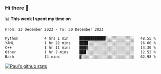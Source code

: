 ### Hi there 👋

📊 **This week I spent my time on**
<!--START_SECTION:waka-->

```txt
From: 23 December 2023 - To: 30 December 2023

Python            4 hrs 1 min     ████████████░░░░░░░░░░░░░   48.55 %
YAML              1 hr 22 mins    ████░░░░░░░░░░░░░░░░░░░░░   16.60 %
C++               1 hr 11 mins    ███▓░░░░░░░░░░░░░░░░░░░░░   14.30 %
Other             1 hr 2 mins     ███░░░░░░░░░░░░░░░░░░░░░░   12.52 %
Bash              14 mins         ▓░░░░░░░░░░░░░░░░░░░░░░░░   02.98 %
```

<!--END_SECTION:waka-->


[![Paul's github stats](https://github-readme-stats.vercel.app/api?username=mickeyouyou&theme=dracula&show_icons=true)](https://github.com/anuraghazra/github-readme-stats)
